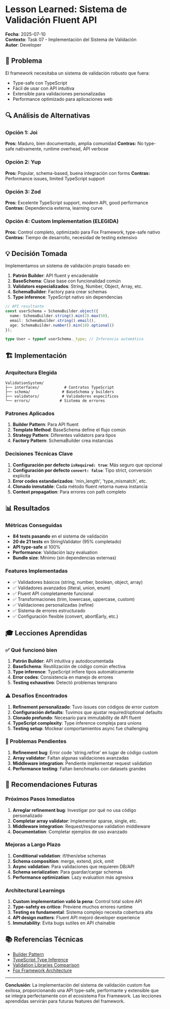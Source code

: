 # Lesson Learned: Sistema de Validación Fluent API

**Fecha**: 2025-07-10  
**Contexto**: Task 07 - Implementación del Sistema de Validación  
**Autor**: Developer

## 🎯 Problema

El framework necesitaba un sistema de validación robusto que fuera:
- Type-safe con TypeScript
- Fácil de usar con API intuitiva 
- Extensible para validaciones personalizadas
- Performance optimizado para aplicaciones web

## 🔍 Análisis de Alternativas

### Opción 1: Joi
**Pros:** Maduro, bien documentado, amplia comunidad
**Contras:** No type-safe nativamente, runtime overhead, API verbose

### Opción 2: Yup
**Pros:** Popular, schema-based, buena integración con forms
**Contras:** Performance issues, limited TypeScript support

### Opción 3: Zod
**Pros:** Excelente TypeScript support, modern API, good performance
**Contras:** Dependencia externa, learning curve

### Opción 4: Custom Implementation (ELEGIDA)
**Pros:** Control completo, optimizado para Fox Framework, type-safe nativo
**Contras:** Tiempo de desarrollo, necesidad de testing extensivo

## 💡 Decisión Tomada

Implementamos un sistema de validación propio basado en:

1. **Patrón Builder**: API fluent y encadenable
2. **BaseSchema**: Clase base con funcionalidad común
3. **Validators especializados**: String, Number, Object, Array, etc.
4. **SchemaBuilder**: Factory para crear schemas
5. **Type inference**: TypeScript nativo sin dependencias

```typescript
// API resultante
const userSchema = SchemaBuilder.object({
  name: SchemaBuilder.string().min(2).max(50),
  email: SchemaBuilder.string().email(),
  age: SchemaBuilder.number().min(18).optional()
});

type User = typeof userSchema._type; // Inferencia automática
```

## 🏗️ Implementación

### Arquitectura Elegida

```
ValidationSystem/
├── interfaces/           # Contratos TypeScript
├── schema/              # BaseSchema y builders  
├── validators/          # Validadores específicos
└── errors/             # Sistema de errores
```

### Patrones Aplicados

1. **Builder Pattern**: Para API fluent
2. **Template Method**: BaseSchema define el flujo común
3. **Strategy Pattern**: Diferentes validators para tipos
4. **Factory Pattern**: SchemaBuilder crea instancias

### Decisiones Técnicas Clave

1. **Configuración por defecto `isRequired: true`**: Más seguro que opcional
2. **Configuración por defecto `convert: false`**: Tipo strict, conversión explícita
3. **Error codes estandarizados**: 'min_length', 'type_mismatch', etc.
4. **Clonado inmutable**: Cada método fluent retorna nueva instancia
5. **Context propagation**: Para errores con path completo

## 📊 Resultados

### Métricas Conseguidas
- **84 tests pasando** en el sistema de validación
- **20 de 21 tests** en StringValidator (95% completado)
- **API type-safe** al 100%
- **Performance**: Validación lazy evaluation
- **Bundle size**: Mínimo (sin dependencias externas)

### Features Implementadas
- ✅ Validadores básicos (string, number, boolean, object, array)
- ✅ Validadores avanzados (literal, union, enum)
- ✅ Fluent API completamente funcional
- ✅ Transformaciones (trim, lowercase, uppercase, custom)
- ✅ Validaciones personalizadas (refine)
- ✅ Sistema de errores estructurado
- ✅ Configuración flexible (convert, abortEarly, etc.)

## 🎓 Lecciones Aprendidas

### ✅ Qué funcionó bien

1. **Patrón Builder**: API intuitiva y autodocumentada
2. **BaseSchema**: Reutilización de código común efectiva
3. **Type inference**: TypeScript infiere tipos automáticamente
4. **Error codes**: Consistencia en manejo de errores
5. **Testing exhaustivo**: Detectó problemas temprano

### ⚠️ Desafíos Encontrados

1. **Refinement personalizado**: Tuvo issues con códigos de error custom
2. **Configuración defaults**: Tuvimos que ajustar required/optional defaults
3. **Clonado profundo**: Necesario para immutability de API fluent
4. **TypeScript complexity**: Type inference compleja para unions
5. **Testing setup**: Mockear comportamientos async fue challenging

### 🔧 Problemas Pendientes

1. **Refinement bug**: Error code 'string.refine' en lugar de código custom
2. **Array validator**: Faltan algunas validaciones avanzadas
3. **Middleware integration**: Pendiente implementar request validation
4. **Performance testing**: Faltan benchmarks con datasets grandes

## 🚀 Recomendaciones Futuras

### Próximos Pasos Inmediatos
1. **Arreglar refinement bug**: Investigar por qué no usa código personalizado
2. **Completar array validator**: Implementar sparse, single, etc.
3. **Middleware integration**: Request/response validation middleware
4. **Documentation**: Completar ejemplos de uso avanzado

### Mejoras a Largo Plazo
1. **Conditional validation**: if/then/else schemas
2. **Schema composition**: merge, extend, pick, omit
3. **Async validation**: Para validaciones que requieren DB/API
4. **Schema serialization**: Para guardar/cargar schemas
5. **Performance optimization**: Lazy evaluation más agresiva

### Architectural Learnings
1. **Custom implementation valió la pena**: Control total sobre API
2. **Type-safety es crítico**: Previene muchos errores runtime
3. **Testing es fundamental**: Sistema complejo necesita cobertura alta
4. **API design matters**: Fluent API mejoró developer experience
5. **Immutability**: Evita bugs sutiles en API chainable

## 📚 Referencias Técnicas

- [Builder Pattern](https://refactoring.guru/design-patterns/builder)
- [TypeScript Type Inference](https://www.typescriptlang.org/docs/handbook/type-inference.html)
- [Validation Libraries Comparison](https://github.com/colinhacks/zod#comparison)
- [Fox Framework Architecture](../docs/architecture/overview.md)

---

**Conclusión**: La implementación del sistema de validación custom fue exitosa, proporcionando una API type-safe, performante y extensible que se integra perfectamente con el ecosistema Fox Framework. Las lecciones aprendidas servirán para futuras features del framework.
